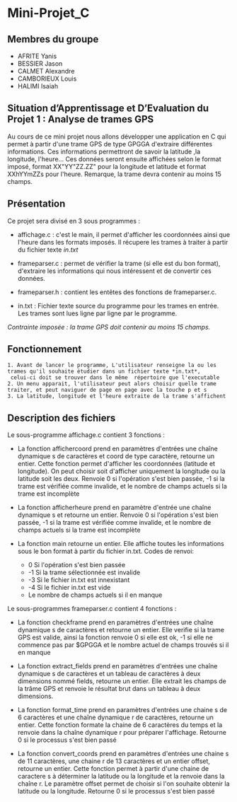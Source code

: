 # Mini-Projet_C

##  Membres du groupe

 - AFRITE Yanis
 - BESSIER Jason
 - CALMET Alexandre
 - CAMBORIEUX Louis
 - HALIMI Isaiah

## Situation d’Apprentissage et D’Evaluation du Projet 1 : Analyse de trames GPS

Au cours de ce mini projet nous allons développer une application en C qui permet à partir d'une trame GPS de type GPGGA d'extraire différentes informations. Ces informations permettront de savoir la latitude ,la longitude, l'heure... Ces données seront ensuite affichées selon le format imposé, format XX"YY"ZZ.ZZ" pour la longitude et latitude et format XXhYYmZZs pour l'heure. Remarque, la trame devra contenir au moins 15 champs.


##  Présentation

Ce projet sera divisé en 3 sous programmes :

 - affichage.c : c'est le main, il permet d'afficher les coordonnées ainsi que l'heure dans les formats imposés. Il récupere les trames à traiter à partir du fichier texte *in.txt*

 - frameparser.c : permet de vérifier la trame (si elle est du bon format), d'extraire les informations qui nous intéressent et de convertir ces données.
 
 - frameparser.h : contient les entêtes des fonctions de frameparser.c.

 - in.txt : Fichier texte source du programme pour les trames en entrée. Les trames sont lues ligne par ligne par le programme.
 
*Contrainte imposée : la trame GPS doit contenir au moins 15 champs.*

## Fonctionnement 
    1. Avant de lancer le programme, L'utilisateur renseigne la ou les trames qu'il souhaite étudier dans un fichier texte *in.txt*, 
     celui-ci doit se trouver dans le même  répertoire que l'executable
    2. Un menu apparait, l'utilisateur peut alors choisir quelle trame traiter, et peut naviguer de page en page avec la touche p et s
    3. La latitude, longitude et l'heure extraite de la trame s'affichent

##  Description des fichiers

Le sous-programme affichage.c contient 3 fonctions :

- La fonction affichercoord prend en paramètres d'entrées une chaîne dynamique s de caractères et coord de type caractère, retourne un entier. Cette fonction permet d'afficher les coordonnées (latitude et longitude). On peut choisir soit d'afficher uniquement la longitude ou la latitude soit les deux.
Renvoie 0 si l'opération s'est bien passée, -1 si la trame est vérifiée comme invalide, et le nombre de champs actuels si la trame est incomplète

- La fonction afficherheure prend en paramètre d'entrée une chaîne dynamique s et retourne un entier.
  Renvoie 0 si l'opération s'est bien passée, -1 si la trame est vérifiée comme invalide, et le nombre de champs actuels si la trame est incomplète

- La fonction main retourne un entier. Elle affiche toutes les informations sous le bon format à partir du fichier in.txt.
  Codes de renvoi:
  - 0 Si l'opération s'est bien passée
  - -1 Si la trame sélectionnée est invalide
  - -3 Si le fichier in.txt est innexistant
  - -4 Si le fichier in.txt est vide
  - Le nombre de champs actuels si il en manque


Le sous-programmes frameparser.c contient 4 fonctions :

- La fonction checkframe prend en paramètres d'entrées une chaîne dynamique s de caractères et retourne un entier. Elle verifie si la trame GPS est valide, ainsi la fonction renvoie 0 si elle est ok, -1 si elle ne commence pas par $GPGGA et le nombre actuel de champs trouvés si il en manque

- La fonction extract_fields prend en paramètres d'entrées une chaîne dynamique s de caractères et un tableau de caractères à deux dimensions nommé fields, retourne un entier. Elle extrait les champs de la trâme GPS et renvoie le résultat brut dans un tableau à deux dimensions.

- La fonction format_time prend en paramètres d'entrées une chaine s de 6 caractères et une chaîne dynamique r de caractères, retourne un entier. Cette fonction formate la chaine de 6 caractères du temps et la renvoie dans la chaîne dynamique r pour préparer l'affichage.
Retourne 0 si le processus s'est bien passé

- La fonction convert_coords prend en paramètres d'entrées une chaine s de 11 caractères, une chaine r de 13 caractères et un entier offset, retourne un entier. Cette fonction permet à partir d'une chaine de caractere s à déterminer la latitude ou la longitude et la renvoie dans la chaîne r. Le paramètre offset permet de choisir si l'on souhaite obtenir la latitude ou la longitude.
Retourne 0 si le processus s'est bien passé

